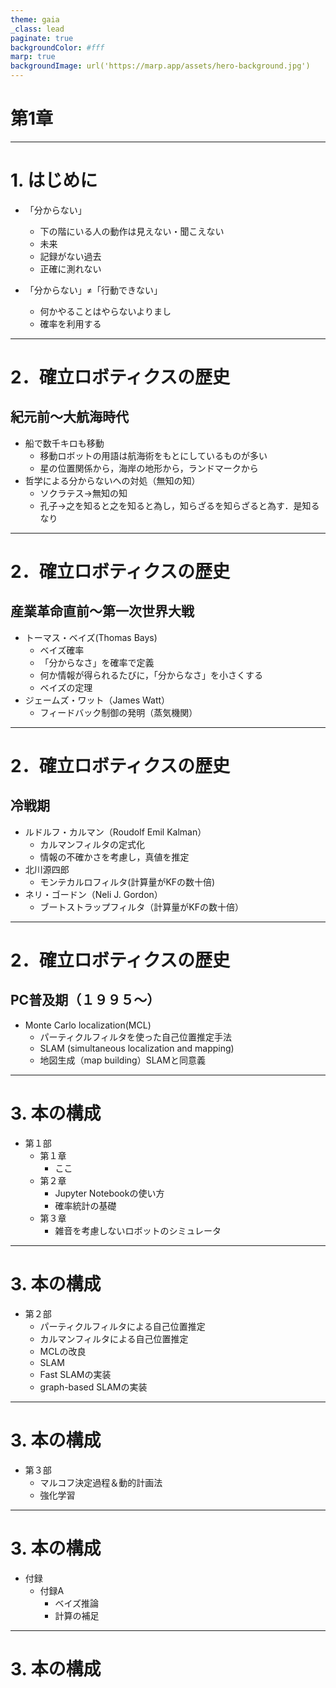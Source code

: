 ```yaml
---
theme: gaia
_class: lead
paginate: true
backgroundColor: #fff
marp: true
backgroundImage: url('https://marp.app/assets/hero-background.jpg')
---
```


# 第1章

---
# 1. はじめに
- 「分からない」
	- 下の階にいる人の動作は見えない・聞こえない
	- 未来
	- 記録がない過去
	- 正確に測れない

- 「分からない」≠「行動できない」
	- 何かやることはやらないよりまし
	- 確率を利用する

---
# 2．確立ロボティクスの歴史
## 紀元前～大航海時代
- 船で数千キロも移動
	- 移動ロボットの用語は航海術をもとにしているものが多い
	- 星の位置関係から，海岸の地形から，ランドマークから
- 哲学による分からないへの対処（無知の知）
	- ソクラテス→無知の知
	- 孔子→之を知ると之を知ると為し，知らざるを知らざると為す．是知るなり

---
# 2．確立ロボティクスの歴史
## 産業革命直前～第一次世界大戦
- トーマス・ベイズ(Thomas Bays)
	- ベイズ確率
	- 「分からなさ」を確率で定義
	- 何か情報が得られるたびに，「分からなさ」を小さくする
	- ベイズの定理
- ジェームズ・ワット（James Watt）
	- フィードバック制御の発明（蒸気機関）

---
# 2．確立ロボティクスの歴史
## 冷戦期
- ルドルフ・カルマン（Roudolf Emil Kalman）
	- カルマンフィルタの定式化
	- 情報の不確かさを考慮し，真値を推定
- 北川源四郎
	- モンテカルロフィルタ(計算量がKFの数十倍)
- ネリ・ゴードン（Neli J. Gordon）
	- ブートストラップフィルタ（計算量がKFの数十倍）

---
# 2．確立ロボティクスの歴史
## PC普及期（１９９５〜）
- Monte Carlo localization(MCL)
	- パーティクルフィルタを使った自己位置推定手法
	- SLAM (simultaneous localization and mapping)
	- 地図生成（map building）SLAMと同意義

---
# 3. 本の構成
- 第１部
	- 第１章
		- ここ
	- 第２章
		- Jupyter Notebookの使い方
		- 確率統計の基礎
	- 第３章
		- 雑音を考慮しないロボットのシミュレータ

---
# 3. 本の構成
- 第２部
	- パーティクルフィルタによる自己位置推定
	- カルマンフィルタによる自己位置推定
	- MCLの改良
	- SLAM
	- Fast SLAMの実装
	- graph-based SLAMの実装

---
# 3. 本の構成
- 第３部
	- マルコフ決定過程＆動的計画法
	- 強化学習

---
# 3. 本の構成
- 付録
	- 付録A
		- ベイズ推論
		- 計算の補足

---
# 3. 本の構成


